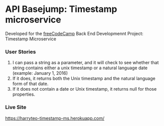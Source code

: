 # API Basejump: Timestamp microservice

Developed for the [freeCodeCamp](https://www.freecodecamp.com/) Back End Developmennt Project: Timestamp Microservice 

### User Stories
1. I can pass a string as a parameter, and it will check to see whether that string contains either a unix timestamp or a natural language date (example: January 1, 2016)
2. If it does, it returns both the Unix timestamp and the natural language form of that date.
3. If it does not contain a date or Unix timestamp, it returns null for those properties.

### Live Site

https://harryteo-timestamp-ms.herokuapp.com/
